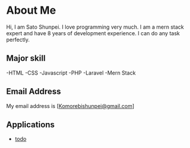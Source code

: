 # About Me
Hi, I am Sato Shunpei. I love programming very much.
I am a mern stack expert and have 8 years of development experience. I can do any task perfectly.

## Major skill
-HTML
-CSS
-Javascript
-PHP
-Laravel
-Mern Stack

## Email Address
 
My email address is [Komorebishunpei@gmail.com]

## Applications

- [todo](./todo)